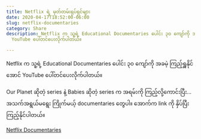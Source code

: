 ```yaml
---
title: Netflix ရဲ့ မှတ်တမ်းရုပ်ရှင်များ
date: 2020-04-17T18:52:00-06:00
slug: netflix-documentaries
category: Share
description: Netflix က သူ့ရဲ့ Educational Documentaries ပေါင်း ၃၀ ကျော်ကို အခမဲ့ ကြည့်ရှူနိုင်အောင်
  YouTube ပေါ်တင်ပေးလိုက်ပါတယ်။

---
```

Netflix က သူ့ရဲ့ Educational Documentaries ပေါင်း ၃၀ ကျော်ကို အခမဲ့ ကြည့်ရှူနိုင်အောင် YouTube ပေါ်တင်ပေးလိုက်ပါတယ်။

Our Planet ဆိုတဲ့ series နဲ့ Babies ဆိုတဲ့ series က အရမ်းကို ကြည့်လို့ကောင်းပြီး… အသက်အရွယ်မရွေး ကြိုက်မယ့် documentaries တွေပါ။ အောက်က link ကို နှိပ်ပြီး ကြည့်နိုင်ပါတယ်။

[Netflix Documentaries](https://www.youtube.com/playlist?list=PLvahqwMqN4M0GRkZY8WkLZMb6Z-W7qbLA)